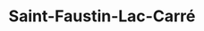 ---
title: Saint-Faustin-Lac-Carré
url: /saint-faustin-lac-carre/
latitude: 46.132
longitude: -74.473
---